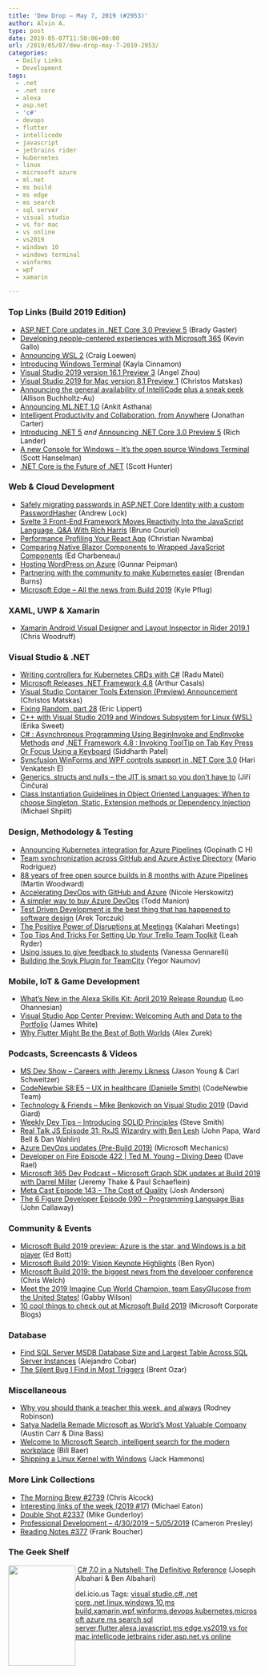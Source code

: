 ```yaml
---
title: 'Dew Drop – May 7, 2019 (#2953)'
author: Alvin A.
type: post
date: 2019-05-07T11:50:06+00:00
url: /2019/05/07/dew-drop-may-7-2019-2953/
categories:
  - Daily Links
  - Development
tags:
  - .net
  - .net core
  - alexa
  - asp.net
  - 'c#'
  - devops
  - flutter
  - intellicode
  - javascript
  - jetbrains rider
  - kubernetes
  - linux
  - microsoft azure
  - ml.net
  - ms build
  - ms edge
  - ms search
  - sql server
  - visual studio
  - vs for mac
  - vs online
  - vs2019
  - windows 10
  - windows terminal
  - winforms
  - wpf
  - xamarin

---
```

### <a name="top"></a>Top Links (Build 2019 Edition)

  * <a href="https://devblogs.microsoft.com/aspnet/asp-net-core-updates-in-net-core-3-0-preview-5/" target="_blank" rel="noopener noreferrer">ASP.NET Core updates in .NET Core 3.0 Preview 5</a> (Brady Gaster)
  * <a href="https://blogs.windows.com/buildingapps/2019/05/06/developing-people-centered-experiences-with-microsoft-365/?WT.mc_id=DX_MVP4025064" target="_blank" rel="noopener noreferrer">Developing people-centered experiences with Microsoft 365</a> (Kevin Gallo)
  * <a href="https://devblogs.microsoft.com/commandline/announcing-wsl-2/" target="_blank" rel="noopener noreferrer">Announcing WSL 2</a> (Craig Loewen)
  * <a href="https://devblogs.microsoft.com/commandline/introducing-windows-terminal/" target="_blank" rel="noopener noreferrer">Introducing Windows Terminal</a> (Kayla Cinnamon)
  * <a href="https://devblogs.microsoft.com/visualstudio/visual-studio-2019-version-16-1-preview-3/" target="_blank" rel="noopener noreferrer">Visual Studio 2019 version 16.1 Preview 3</a> (Angel Zhou)
  * <a href="https://devblogs.microsoft.com/visualstudio/visual-studio-2019-for-mac-version-8-1-preview-1/" target="_blank" rel="noopener noreferrer">Visual Studio 2019 for Mac version 8.1 Preview 1</a> (Christos Matskas)
  * <a href="https://devblogs.microsoft.com/visualstudio/announcing-the-general-availability-of-intellicode-plus-a-sneak-peek/" target="_blank" rel="noopener noreferrer">Announcing the general availability of IntelliCode plus a sneak peek</a> (Allison Buchholtz-Au)
  * <a href="https://devblogs.microsoft.com/dotnet/announcing-ml-net-1-0/" target="_blank" rel="noopener noreferrer">Announcing ML.NET 1.0</a> (Ankit Asthana)
  * <a href="https://devblogs.microsoft.com/visualstudio/intelligent-productivity-and-collaboration-from-anywhere/" target="_blank" rel="noopener noreferrer">Intelligent Productivity and Collaboration, from Anywhere</a> (Jonathan Carter)
  * <a href="https://devblogs.microsoft.com/dotnet/introducing-net-5/" target="_blank" rel="noopener noreferrer">Introducing .NET 5</a> _and_ <a href="https://devblogs.microsoft.com/dotnet/announcing-net-core-3-0-preview-5/" target="_blank" rel="noopener noreferrer">Announcing .NET Core 3.0 Preview 5</a> (Rich Lander)
  * <a href="http://feeds.hanselman.com/~/601685968/0/scotthanselman~A-new-Console-for-Windows-Its-the-open-source-Windows-Terminal.aspx" target="_blank" rel="noopener noreferrer">A new Console for Windows &#8211; It&#8217;s the open source Windows Terminal</a> (Scott Hanselman)
  * <a href="https://devblogs.microsoft.com/dotnet/net-core-is-the-future-of-net/" target="_blank" rel="noopener noreferrer">.NET Core is the Future of .NET</a> (Scott Hunter)



### <a name="web"></a>Web & Cloud Development

  * <a href="https://andrewlock.net/safely-migrating-passwords-in-asp-net-core-identity-with-a-custom-passwordhasher/" target="_blank" rel="noopener noreferrer">Safely migrating passwords in ASP.NET Core Identity with a custom PasswordHasher</a> (Andrew Lock)
  * <a href="https://www.infoq.com/news/2019/05/svelte-3-interview-rich-harris?utm_campaign=infoq_content&utm_source=infoq&utm_medium=feed&utm_term=global" target="_blank" rel="noopener noreferrer">Svelte 3 Front-End Framework Moves Reactivity Into the JavaScript Language, Q&A With Rich Harris</a> (Bruno Couriol)
  * <a href="https://www.telerik.com/blogs/performance-profiling-your-react-app" target="_blank" rel="noopener noreferrer">Performance Profiling Your React App</a> (Christian Nwamba)
  * <a href="https://www.telerik.com/blogs/comparing-native-blazor-components-to-wrapped-javascript-components" target="_blank" rel="noopener noreferrer">Comparing Native Blazor Components to Wrapped JavaScript Components</a> (Ed Charbeneau)
  * <a href="https://gunnarpeipman.com/azure/wordpress-on-azure/" target="_blank" rel="noopener noreferrer">Hosting WordPress on Azure</a> (Gunnar Peipman)
  * <a href="https://azure.microsoft.com/blog/partnering-with-the-community-to-make-kubernetes-easier/" target="_blank" rel="noopener noreferrer">Partnering with the community to make Kubernetes easier</a> (Brendan Burns)
  * <a href="https://blogs.windows.com/msedgedev/2019/05/06/edge-chromium-build-2019-pwa-ie-mode-devtools/?WT.mc_id=DX_MVP4025064" target="_blank" rel="noopener noreferrer">Microsoft Edge – All the news from Build 2019</a> (Kyle Pflug)



### <a name="silverlight"></a>XAML, UWP & Xamarin

  * <a href="https://blog.jetbrains.com/dotnet/2019/05/06/xamarin-android-visual-designer-layout-inspector-rider-2019-1/" target="_blank" rel="noopener noreferrer">Xamarin Android Visual Designer and Layout Inspector in Rider 2019.1</a> (Chris Woodruff)



### <a name="dotnet"></a>Visual Studio & .NET

  * <a href="https://radu-matei.com/blog/kubernetes-controller-csharp/" target="_blank" rel="noopener noreferrer">Writing controllers for Kubernetes CRDs with C#</a> (Radu Matei)
  * <a href="https://www.infoq.com/news/2019/05/microsoft-.net-4.8?utm_campaign=infoq_content&utm_source=infoq&utm_medium=feed&utm_term=global" target="_blank" rel="noopener noreferrer">Microsoft Releases .NET Framework 4.8</a> (Arthur Casals)
  * <a href="https://devblogs.microsoft.com/visualstudio/visual-studio-container-tools-extension-preview-announcement/" target="_blank" rel="noopener noreferrer">Visual Studio Container Tools Extension (Preview) Announcement</a> (Christos Matskas)
  * <a href="https://ericlippert.com/2019/05/06/fixing-random-part-28/" target="_blank" rel="noopener noreferrer">Fixing Random, part 28</a> (Eric Lippert)
  * <a href="https://devblogs.microsoft.com/cppblog/c-with-visual-studio-2019-and-windows-subsystem-for-linux-wsl/" target="_blank" rel="noopener noreferrer">C++ with Visual Studio 2019 and Windows Subsystem for Linux (WSL)</a> (Erika Sweet)
  * <a href="http://www.techblogcity.com/2019/05/04/begininvoke-and-endinvoke-methods/" target="_blank" rel="noopener noreferrer">C# : Asynchronous Programming Using BeginInvoke and EndInvoke Methods</a> _and_ <a href="http://www.techblogcity.com/2019/05/06/net-framework-4-8-tooltip/" target="_blank" rel="noopener noreferrer">.NET Framework 4.8 : Invoking ToolTip on Tab Key Press Or Focus Using a Keyboard</a> (Siddharth Patel)
  * <a href="https://blog.syncfusion.com/post/syncfusion-winforms-wpf-controls-in-net-core-3.aspx" target="_blank" rel="noopener noreferrer">Syncfusion WinForms and WPF controls support in .NET Core 3.0</a> (Hari Venkatesh E)
  * <a href="https://www.tabsoverspaces.com/233783-generics-structs-and-nulls-the-jit-is-smart-so-you-dont-have-to?utm_source=feed" target="_blank" rel="noopener noreferrer">Generics, structs and nulls – the JIT is smart so you don’t have to</a> (Jiří Činčura)
  * <a href="https://michaelscodingspot.com/class-instantiation-guidelines-2/" target="_blank" rel="noopener noreferrer">Class Instantiation Guidelines in Object Oriented Languages: When to choose Singleton, Static, Extension methods or Dependency Injection</a> (Michael Shpilt)



### <a name="design"></a>Design, Methodology & Testing

  * <a href="https://devblogs.microsoft.com/devops/announcing-kubernetes-integration-for-azure-pipelines/" target="_blank" rel="noopener noreferrer">Announcing Kubernetes integration for Azure Pipelines</a> (Gopinath C H)
  * <a href="https://github.blog/2019-05-06-team-synchronization-across-github-and-azure-active-directory/" target="_blank" rel="noopener noreferrer">Team synchronization across GitHub and Azure Active Directory</a> (Mario Rodriguez)
  * <a href="https://cloudblogs.microsoft.com/opensource/2019/05/06/azure-pipelines-update-free-open-source-builds/" target="_blank" rel="noopener noreferrer">88 years of free open source builds in 8 months with Azure Pipelines</a> (Martin Woodward)
  * <a href="https://azure.microsoft.com/blog/accelerating-devops-with-github-and-azure/" target="_blank" rel="noopener noreferrer">Accelerating DevOps with GitHub and Azure</a> (Nicole Herskowitz)
  * <a href="https://devblogs.microsoft.com/devops/a-simpler-way-to-buy-azure-devops/" target="_blank" rel="noopener noreferrer">A simpler way to buy Azure DevOps</a> (Todd Manion)
  * <a href="https://www.thoughtworks.com/insights/blog/test-driven-development-best-thing-has-happened-software-design" target="_blank" rel="noopener noreferrer">Test Driven Development is the best thing that has happened to software design</a> (Arek Torczuk)
  * <a href="http://blog.kalaharimeetings.com/2019/05/06/the-positive-power-of-disruptions-at-meetings/" target="_blank" rel="noopener noreferrer">The Positive Power of Disruptions at Meetings</a> (Kalahari Meetings)
  * <a href="https://blog.trello.com/trello-team-toolkit-round-up" target="_blank" rel="noopener noreferrer">Top Tips And Tricks For Setting Up Your Trello Team Toolkit</a> (Leah Ryder)
  * <a href="https://github.blog/2019-05-06-using-issues-to-give-feedback-to-students/" target="_blank" rel="noopener noreferrer">Using issues to give feedback to students</a> (Vanessa Gennarelli)
  * <a href="https://blog.jetbrains.com/teamcity/2019/05/building-the-snyk-plugin-for-teamcity/" target="_blank" rel="noopener noreferrer">Building the Snyk Plugin for TeamCity</a> (Yegor Naumov)



### <a name="mobile"></a>Mobile, IoT & Game Development

  * <a href="https://developer.amazon.com:443/blogs/alexa/post/98bc3bf5-eed0-4e76-98d4-c4f61bacae88/what-s-new-in-the-alexa-skills-kit-april-2019-release-roundup" target="_blank" rel="noopener noreferrer">What&#8217;s New in the Alexa Skills Kit: April 2019 Release Roundup</a> (Leo Ohannesian)
  * <a href="https://devblogs.microsoft.com/appcenter/visual-studio-app-center-preview-welcoming-auth-and-data-to-the-portfolio/" target="_blank" rel="noopener noreferrer">Visual Studio App Center Preview: Welcoming Auth and Data to the Portfolio</a> (James White)
  * <a href="https://spin.atomicobject.com/2019/05/06/excited-about-flutter/#.XNCPH4NE7ME.twitter" target="_blank" rel="noopener noreferrer">Why Flutter Might Be the Best of Both Worlds</a> (Alex Zurek)



### <a name="podcasts"></a>Podcasts, Screencasts & Videos

  * <a href="http://msdevshow.com/2019/05/careers-with-jeremy-likness/" target="_blank" rel="noopener noreferrer">MS Dev Show &#8211; Careers with Jeremy Likness</a> (Jason Young & Carl Schweitzer)
  * <a href="https://www.codenewbie.org/podcast/ux-in-healthcare" target="_blank" rel="noopener noreferrer">CodeNewbie S8:E5 &#8211; UX in healthcare (Danielle Smith)</a> (CodeNewbie Team)
  * <a href="http://DavidGiard.com/2019/05/06/MikeBenkovichOnVisualStudio2019.aspx" target="_blank" rel="noopener noreferrer">Technology & Friends &#8211; Mike Benkovich on Visual Studio 2019</a> (David Giard)
  * <a href="http://www.weeklydevtips.com/047" target="_blank" rel="noopener noreferrer">Weekly Dev Tips &#8211; Introducing SOLID Principles</a> (Steve Smith)
  * <a href="http://www.realtalkjs.com/39f4a2e2" target="_blank" rel="noopener noreferrer">Real Talk JS Episode 31: RxJS Wizardry with Ben Lesh</a> (John Papa, Ward Bell & Dan Wahlin)
  * <a href="http://www.youtube.com/watch?v=TlCaOJ-d2QE" target="_blank" rel="noopener noreferrer">Azure DevOps updates (Pre-Build 2019)</a> (Microsoft Mechanics)
  * <a href="https://developeronfire.com/podcast/episode-422-ted-m-young-diving-deep" target="_blank" rel="noopener noreferrer">Developer on Fire Episode 422 | Ted M. Young &#8211; Diving Deep</a> (Dave Rael)
  * <a href="http://www.m365devpodcast.com/e/microsoft-graph-sdk-updates-at-build-2019-with-darrel-miller/" target="_blank" rel="noopener noreferrer">Microsoft 365 Dev Podcast &#8211; Microsoft Graph SDK updates at Build 2019 with Darrel Miller</a> (Jeremy Thake & Paul Schaeflein)
  * <a href="http://feedproxy.google.com/~r/Meta-cast/~3/GuGNqIq68F4/episode-143-cost-of-quality.html" target="_blank" rel="noopener noreferrer">Meta Cast Episode 143 &#8211; The Cost of Quality</a> (Josh Anderson)
  * <a href="https://6figuredev.com/podcast/episode-090-programming-language-bias/" target="_blank" rel="noopener noreferrer">The 6 Figure Developer Episode 090 – Programming Language Bias</a> (John Callaway)



### <a name="events"></a>Community & Events

  * <a href="http://feedproxy.google.com/~r/zdnet/Bott/~3/B5hSPGuQ_4w/" target="_blank" rel="noopener noreferrer">Microsoft Build 2019 preview: Azure is the star, and Windows is a bit player</a> (Ed Bott)
  * <a href="https://youtu.be/rIJRFHDr1QE" target="_blank" rel="noopener noreferrer">Microsoft Build 2019: Vision Keynote Highlights</a> (Ben Ryon)
  * <a href="https://www.theverge.com/2019/5/6/18531471/microsoft-build-2019-news-windows-office-365-azure-cortana-minecraft-developers-conference" target="_blank" rel="noopener noreferrer">Microsoft Build 2019: the biggest news from the developer conference</a> (Chris Welch)
  * <a href="https://techcommunity.microsoft.com/t5/Student-Developer-Blog/Meet-the-2019-Imagine-Cup-World-Champion-team-EasyGlucose-from/ba-p/533238" target="_blank" rel="noopener noreferrer">Meet the 2019 Imagine Cup World Champion, team EasyGlucose from the United States!</a> (Gabby Wilson)
  * <a href="https://blogs.microsoft.com/blog/2019/05/06/10-cool-things-to-check-out-at-microsoft-build-2019/" target="_blank" rel="noopener noreferrer">10 cool things to check out at Microsoft Build 2019</a> (Microsoft Corporate Blogs)



### <a name="sql"></a>Database

  * <a href="http://feedproxy.google.com/~r/MSSQLTips-LatestSqlServerTips/~3/GLiyr9fxDj0/" target="_blank" rel="noopener noreferrer">Find SQL Server MSDB Database Size and Largest Table Across SQL Server Instances</a> (Alejandro Cobar)
  * <a href="http://feedproxy.google.com/~r/BrentOzar-SqlServerDba/~3/3ObS5Kigcdg/" target="_blank" rel="noopener noreferrer">The Silent Bug I Find in Most Triggers</a> (Brent Ozar)



### <a name="misc"></a>Miscellaneous

  * <a href="http://feedproxy.google.com/~r/blogspot/MKuf/~3/PlbwZP5NfEc/" target="_blank" rel="noopener noreferrer">Why you should thank a teacher this week, and always</a> (Rodney Robinson)
  * <a href="https://www.bloomberg.com/news/features/2019-05-02/satya-nadella-remade-microsoft-as-world-s-most-valuable-company?utm_source=twitter&utm_campaign=socialflow-organic&cmpid=socialflow-twitter-business&utm_medium=social&utm_content=business" target="_blank" rel="noopener noreferrer">Satya Nadella Remade Microsoft as World’s Most Valuable Company</a> (Austin Carr & Dina Bass)
  * <a href="https://techcommunity.microsoft.com/t5/Microsoft-SharePoint-Blog/Welcome-to-Microsoft-Search-intelligent-search-for-the-modern/ba-p/509097" target="_blank" rel="noopener noreferrer">Welcome to Microsoft Search, intelligent search for the modern workplace</a> (Bill Baer)
  * <a href="https://devblogs.microsoft.com/commandline/shipping-a-linux-kernel-with-windows/" target="_blank" rel="noopener noreferrer">Shipping a Linux Kernel with Windows</a> (Jack Hammons)



### <a name="links"></a>More Link Collections

  * <a href="http://feedproxy.google.com/~r/ReflectivePerspective/~3/cdQY5zdBp0k/" target="_blank" rel="noopener noreferrer">The Morning Brew #2739</a> (Chris Alcock)
  * <a href="https://samestuffdifferentday.com/2019/05/06/interesting-links-of-the-week-2019-17/" target="_blank" rel="noopener noreferrer">Interesting links of the week (2019 #17)</a> (Michael Eaton)
  * <a href="https://afreshcup.com/home/2019/05/07/double-shot-2337.html" target="_blank" rel="noopener noreferrer">Double Shot #2337</a> (Mike Gunderloy)
  * <a href="http://blog.thesoftwarementor.com/2019/05/06/professional-development-4-30-2019-5-05-2019/" target="_blank" rel="noopener noreferrer">Professional Development – 4/30/2019 – 5/05/2019</a> (Cameron Presley)
  * <a href="http://www.frankysnotes.com/2019/05/reading-notes-377.html" target="_blank" rel="noopener noreferrer">Reading Notes #377</a> (Frank Boucher)



### <a name="shelf"></a>The Geek Shelf

<img loading="lazy" decoding="async" width="134" height="200" align="left" style="margin: 0px 0px 10px; border: 0px currentcolor; border-image: none; float: left; display: inline; background-image: none;" src="https://m.media-amazon.com/images/I/71OTIK6DywL._AC_UL436_.jpg" border="0" /> &nbsp;<a href="https://www.amazon.com/C-7-0-Nutshell-Definitive-Reference/dp/1491987650/?tag=amavin-20" target="_blank" rel="noopener noreferrer">C# 7.0 in a Nutshell: The Definitive Reference</a> (Joseph Albahari & Ben Albahari)









<div class="wlWriterEditableSmartContent" id="scid:77ECF5F8-D252-44F5-B4EB-D463C5396A79:69e96e99-4bd9-4da2-9c73-698fe159d643" style="margin: 0px; padding: 0px; float: none; display: inline;">
  del.icio.us Tags: <a href="http://del.icio.us/popular/visual+studio" rel="tag">visual studio</a>,<a href="http://del.icio.us/popular/c%23" rel="tag">c#</a>,<a href="http://del.icio.us/popular/.net+core" rel="tag">.net core</a>,<a href="http://del.icio.us/popular/.net" rel="tag">.net</a>,<a href="http://del.icio.us/popular/linux" rel="tag">linux</a>,<a href="http://del.icio.us/popular/windows+10" rel="tag">windows 10</a>,<a href="http://del.icio.us/popular/ms+build" rel="tag">ms build</a>,<a href="http://del.icio.us/popular/xamarin" rel="tag">xamarin</a>,<a href="http://del.icio.us/popular/wpf" rel="tag">wpf</a>,<a href="http://del.icio.us/popular/winforms" rel="tag">winforms</a>,<a href="http://del.icio.us/popular/devops" rel="tag">devops</a>,<a href="http://del.icio.us/popular/kubernetes" rel="tag">kubernetes</a>,<a href="http://del.icio.us/popular/microsoft+azure" rel="tag">microsoft azure</a>,<a href="http://del.icio.us/popular/ms+search" rel="tag">ms search</a>,<a href="http://del.icio.us/popular/sql+server" rel="tag">sql server</a>,<a href="http://del.icio.us/popular/flutter" rel="tag">flutter</a>,<a href="http://del.icio.us/popular/alexa" rel="tag">alexa</a>,<a href="http://del.icio.us/popular/javascript" rel="tag">javascript</a>,<a href="http://del.icio.us/popular/ms+edge" rel="tag">ms edge</a>,<a href="http://del.icio.us/popular/vs2019" rel="tag">vs2019</a>,<a href="http://del.icio.us/popular/vs+for+mac" rel="tag">vs for mac</a>,<a href="http://del.icio.us/popular/intellicode" rel="tag">intellicode</a>,<a href="http://del.icio.us/popular/jetbrains+rider" rel="tag">jetbrains rider</a>,<a href="http://del.icio.us/popular/asp.net" rel="tag">asp.net</a>,<a href="http://del.icio.us/popular/vs+online" rel="tag">vs online</a>
</div>